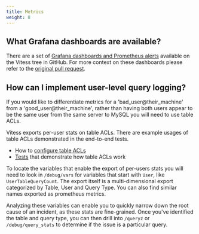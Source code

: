 ```yaml
---
title: Metrics
weight: 8
---
```


## What Grafana dashboards are available?

There are a set of [Grafana dashboards and Prometheus alerts](https://github.com/vitessio/vitess/tree/main/vitess-mixin) available on the Vitess tree in GitHub. For more context on these dashboards please refer to the [original pull request](https://github.com/vitessio/vitess/pull/5609).

## How can I implement user-level query logging?

If you would like to differentiate metrics for a 'bad_user@their_machine' from a 'good_user@their_machine', rather than having both users appear to be the same user from the same server to MySQL you will need to use table ACLs.

Vitess exports per-user stats on table ACLs. There are example usages of table ACLs demonstrated in the end-to-end tests.
- How to [configure table ACLs](https://github.com/vitessio/vitess/blob/master/go/vt/vttablet/endtoend/main_test.go#L174)
- [Tests](https://github.com/vitessio/vitess/blob/master/go/vt/vttablet/endtoend/acl_test.go) that demonstrate how table ACLs work

To locate the variables that enable the export of per-users stats you will need to look in `/debug/vars` for variables that start with `User`, like `UserTableQueryCount`. The export itself is a multi-dimensional export categorized by Table, User and Query Type. You can also find similar names exported as prometheus metrics.

Analyzing these variables can enable you to quickly narrow down the root cause of an incident, as these stats are fine-grained. Once you've identified the table and query type, you can then drill into `/queryz` or `/debug/query_stats` to determine if the issue is a particular query.
